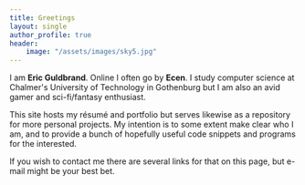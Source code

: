 ```yaml
---
title: Greetings
layout: single
author_profile: true
header:
    image: "/assets/images/sky5.jpg"
---
```


I am __Eric Guldbrand__. Online I often go by __Ecen__. I study computer science at Chalmer's University of Technology in Gothenburg but I am also an avid gamer and sci-fi/fantasy enthusiast.

This site hosts my résumé and portfolio but serves likewise as a repository for more personal projects. My intention is to some extent make clear who I am, and to provide a bunch of hopefully useful code snippets and programs for the interested.

If you wish to contact me there are several links for that on this page, but e-mail might be your best bet.